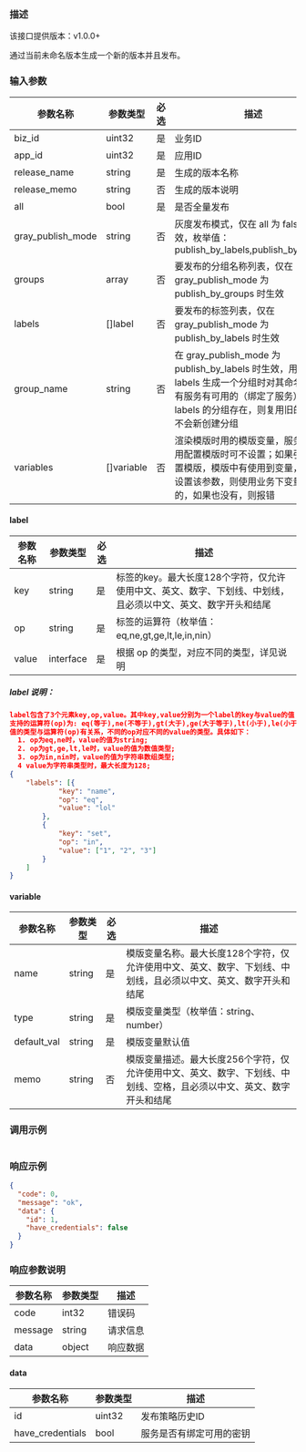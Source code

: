 ### 描述
该接口提供版本：v1.0.0+
 

通过当前未命名版本生成一个新的版本并且发布。

### 输入参数
| 参数名称            | 参数类型     | 必选   | 描述             |
| ----------------- | ------------ | ------ | ---------------- |
| biz_id            | uint32       | 是     | 业务ID          |
| app_id            | uint32       | 是     | 应用ID          |
| release_name      | string       | 是     | 生成的版本名称    |
| release_memo      | string       | 否     | 生成的版本说明    |
| all               | bool         | 是     | 是否全量发布      |
| gray_publish_mode | string       | 否     | 灰度发布模式，仅在 all 为 false 时有效，枚举值：publish_by_labels,publish_by_groups      |
| groups            | array        | 否     | 要发布的分组名称列表，仅在 gray_publish_mode 为 publish_by_groups 时生效      |
| labels            | []label     | 否     | 要发布的标签列表，仅在 gray_publish_mode 为 publish_by_labels 时生效      |
| group_name        | string       | 否     | 在 gray_publish_mode 为 publish_by_labels 时生效，用于根据 labels 生成一个分组时对其命名，如果有服务有可用的（绑定了服务）同 labels 的分组存在，则复用旧的分组，不会新创建分组       |
| variables         | []variable   | 否     | 渲染模版时用的模版变量，服务没有引用配置模版时可不设置；如果引用了配置模版，模版中有使用到变量，但没有设置该参数，则使用业务下变量管理中的，如果也没有，则报错 |

#### label
| 参数名称    | 参数类型 | 必选 | 描述                                                         |
| ----------- | ----------- | ---- | ------------------------------------------------------------ |
| key         | string      | 是   | 标签的key。最大长度128个字符，仅允许使用中文、英文、数字、下划线、中划线，且必须以中文、英文、数字开头和结尾 |
| op          | string      | 是   | 标签的运算符（枚举值：eq,ne,gt,ge,lt,le,in,nin）            |
| value       | interface   | 是   | 根据 op 的类型，对应不同的类型，详见说明|

##### label 说明：
```json
label包含了3个元素key,op,value。其中key,value分别为一个label的key与value的值；op为该label的key与value的运算方式，目前
支持的运算符(op)为: eq(等于),ne(不等于),gt(大于),ge(大于等于),lt(小于),le(小于等于),in(包含),nin(不包含）。其中lable的value的
值的类型与运算符(op)有关系，不同的op对应不同的value的类型。具体如下：
  1. op为eq,ne时，value的值为string;
  2. op为gt,ge,lt,le时，value的值为数值类型;
  3. op为in,nin时，value的值为字符串数组类型;
  4 value为字符串类型时，最大长度为128;
{
	"labels": [{
			"key": "name",
			"op": "eq",
			"value": "lol"
		},
		{
			"key": "set",
			"op": "in",
			"value": ["1", "2", "3"]
		}
	]
}
```

#### variable
| 参数名称    | 参数类型 | 必选 | 描述                                                         |
| ----------- | -------- | ---- | ------------------------------------------------------------ |
| name        | string   | 是   | 模版变量名称。最大长度128个字符，仅允许使用中文、英文、数字、下划线、中划线，且必须以中文、英文、数字开头和结尾 |
| type        | string   | 是   | 模版变量类型（枚举值：string、number）                       |
| default_val | string   | 是   | 模版变量默认值                                               |
| memo        | string   | 否   | 模版变量描述。最大长度256个字符，仅允许使用中文、英文、数字、下划线、中划线、空格，且必须以中文、英文、数字开头和结尾 |

### 调用示例
```json
```

### 响应示例
```json
{
  "code": 0,
  "message": "ok",
  "data": {
    "id": 1,
    "have_credentials": false
  }
}
```

### 响应参数说明
| 参数名称     | 参数类型   | 描述                           |
| ------------ | ---------- | ------------------------------ |
|      code        |      int32      |            错误码                   |
|      message        |      string      |         请求信息                  |
|       data       |      object      |            响应数据                  |

#### data
| 参数名称     | 参数类型   | 描述                           |
| ------------ | ---------- | ------------------------------ |
|      id        |      uint32      |            发布策略历史ID                    |
| have_credentials        |      bool      |      服务是否有绑定可用的密钥  |
